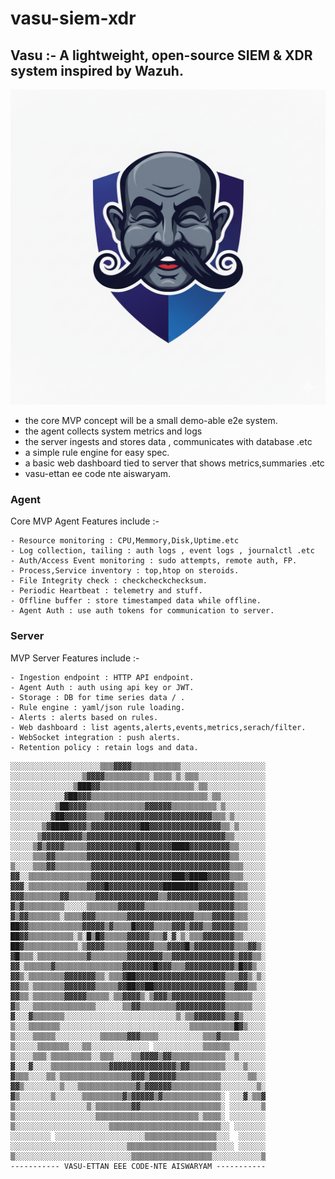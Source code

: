# vasu-siem-xdr
Vasu :- A lightweight, open-source SIEM &amp; XDR system inspired by Wazuh.
-----------------

![Logo - Smiling](/docs/images/vasu_smile.png)

- the core MVP concept will be a small demo-able e2e system.
- the agent collects system metrics and logs 
- the server ingests and stores data , communicates with database .etc
- a simple rule engine for easy spec.
- a basic web dashboard tied to server that shows metrics,summaries .etc
- vasu-ettan ee code nte aiswaryam.


### Agent

Core MVP Agent Features include :-

    - Resource monitoring : CPU,Memmory,Disk,Uptime.etc
    - Log collection, tailing : auth logs , event logs , journalctl .etc
    - Auth/Access Event monitoring : sudo attempts, remote auth, FP.
    - Process,Service inventory : top,htop on steroids.
    - File Integrity check : checkcheckchecksum.
    - Periodic Heartbeat : telemetry and stuff.
    - Offline buffer : store timestamped data while offline.
    - Agent Auth : use auth tokens for communication to server.

### Server

MVP Server Features include :-

    - Ingestion endpoint : HTTP API endpoint.
    - Agent Auth : auth using api key or JWT.
    - Storage : DB for time series data / .
    - Rule engine : yaml/json rule loading.
    - Alerts : alerts based on rules.
    - Web dashboard : list agents,alerts,events,metrics,serach/filter.
    - WebSocket integration : push alerts.
    - Retention policy : retain logs and data.



```
░░░░░░░░░░░░░░░░░░░░▒▒▒▓▓▓▓▒▒▒▒▒▒▒▒▒▒▒░░░░░░░░░░░░░░░░░░░
░░░░░░░░░░░░░░░░▒▓▓▓▓▒▒▒▒▒▒▒▒▒▒░▒▒▒▒░▒░▒▒▒░░░░░░░░░░░░░░░
░░░░░░░░░░░░░░▒███▓▓▒▒▒▒▒▒▒▒▒▒▒▒▒▒▒▒▒▒▒▒▒░▒▒░░░░░░░░░░░░░
░░░░░░░░░░░░▓██▓▓▓▒▒▒▒▒▒▒▒▒▒▒▒▒▒▒▒▒▒▒▒▒▒▒▒▒▒░▒▒░░░░░░░░░░
░░░░░░░░░░▒██▓▓▓▓▒▒▒▒▒▒▒▒▒▒▒▒▒▓▓▓▓▓▓▒▒▒▒▒▒▒▒▒▒░▒░░░░░░░░░
░░░░░░░░░▓██▓▓▓▓▓▒▒▒▒▓▓▓▓▓▓▓▓▓▓▓▓▓▓▓▓▓▓▓▓▓▓▓▓▒▒▒░▒░░░░░░░
░░░░░░░▒▓████▓▓▓▓▒▓▓▓▓▓▓▓▓▓▓▓██▓▓▓▓▓▓▓▓▓▓▓▓▓▓▓▓▒▒░▒░░░░░░
░░░░░░▒▓▓▓▓▓▓▓▓▓▒▓▓▓▓▓▓▓▓▓▓▓▓▓▓▓▓▓▓▓▓▓▓▓▓▓▓▓▓▓▓▓▒▒░░░░░░░
░░░░░▒▓▒▓▓▓▓▒▒▒▒▒▓▓▓▓▓▓▓▓▓▓▓█▓▓▓▓▓▓▓████▓▓▓▓▓▓▓▓▓▒▒░░░░░░
░░░░░▒▒▒▓▓▒▒▒▒▒▒▒▓▓▓▓▓▓▓▓▓▓▓▓▓▓▓▓▓▓▓▓▓▓▓▓▓▓▓▓▓▓▓▓▒▒░░░░░░
▒░░░░▒▒▒▓▓▒▒▒▒▒▒▒▒▓▓▓▓▓▓▓▓▓▓▓▓▓▓▓▓▓▓▓▓▓▓▓▓▓▓▓▓▓▓▓▒▒▒░░░░░
▓▓░░▒▒▒▒▒▒▒▒▒▒▒▒▒▒▓▓▓▓▓▓▓▓▓▓▓▓▓▓▓▓▓▓███▓████▓▓▓▓▓▒▒▒░░░░░
▓▓▓░▒▒▒▒▒▒▒▒▒▒▒▒▒▓▓▓▓█▓▓▓▓▓▓▓▓▓▓▓▓████████▓▓▓▓▓▓▓▓▒▒▒░░░░
▓▓▓▒▒▒▒▒▒▒▒▓▓▒▒▒▒▒▒▓▓▓▓▓▓▓▓▓▓▓▓▓▓▒▒▓▓▓▓▓▓▓▓▓▓▓▓▓▓▓▒▒▒░░░░
▓▒▓▒▒▒▒▒▒▒▒▒░░░░░▒▒▒▒▒▒▒▓▓▓▓▓▓▒▒▒▒▒▒▒▒▒▒▒▒▓▓▓▓▓▓▓▓▒▒▒░░░░
▓▒▓▓▒▒▒▒▒▒▒░▒▒▒▒▓▓▓▒▒▒▒▒▒▒▓▓▓▓▓▓▓▓▓▓▓▓▓▓▓▒▒▒▒▓▓▓▓▓▒▒▒░░░░
██▓▓▒▒▒▒▒▒▒▒▒▒▒▒▓▓▓▓▓▒▓▒▒▒▒█▓▓▓▓▒▒▒▒▓▓▓▒▓▓▓▒▒▓▓▓▓▓▒▒▒░░░░
██▓▓▒▒▒▒▒▒▒▒▒▒░▒░█▒█▓▒▒▒▒▒▓▓▓▓▓▒▒▒▓░▓░▒░▒▒▒▓▓▓▓▓▓▓▒▒░░░░░
██▓▒▒▒▒▒▒▒▒▒▒▒▒░▒▓▓▓▓▒▒▒▒▒▓▓▓▓▓▓▒▒▒▓▓▓▓█▒▓▓▓▓▓▓▓▓▓▒▒▒▓▓▒░
▓█▒▒▒░▒▒▒▒▒▒▒▒▒▒▒▓▒▒▒▒▒▒▒▒▓▓▓▓▓▓▓▓▒▒▓▓▓▓▓▓▓▓▓▓▓▓▓▓▒▓▓▓▒▒░
▓▓░▒▒▒▒▒▒▓▒▒▒▒▒▒▒▒▒▒▒▒▒▒▒▓▓▓▓▓▓▓█▓▓▓▒▒▒▓▓▓▓▓▓▓▓▓▓▓▒█▓▓▒░░
▓▓▒░▒▒▒▒▒▒▒▒▓▓▓▓▓▓▓▒▒░▒▒▒▓██▓▓▓▓▓▓▓▓▓▓▓▓▓▓▓▓▓▓▓▓▒▒▒▓▓▒░▒░
▓▓▒▒░▒▒▒▒▒▒▒▓▓▓▓▓▓▓▒▒▒▒▒▓▓██▓▓██▓▓▓▓▓▓▓▓▓▓▓▓▓▓▓▓▒▒▓▓▓▒▒░░
▓▓▒▒░▒▒▒▒▒▒▒▓▓▓▓▓▒▒▒▒▒░▒▒▓▓▓▓▒░▒▓▓▓▒▓▓▓▓▓▓▓▓▓▓▓▓▒▒▒▒▒▒░░░
▓▒░░░▒▒▒▒▒▒▒▒▒▒▒▒▒▒░░░░░░▒▒▓▓▒▒▒▒▒▒▒▒▓▓▓▓▓▓▓▓▓▓▓▒▒▒▒▒▒░░░
▓░░░▓▒▒▒▒▒▒▒░░░░░░░░░░░░░░░░░░░░░░░░░▒░▒▒▓▓▓▓▓▓▓▒▒▓▒░░░░░
▒░░░▒▒▒▒▒▒▒░░░░░░░░░░░░░░░░░░░░░░░░░░░░░▒▒▒▒▒▒▒▒▒▒█▓▒░░░░
▒░░░░▒▒▒▒▒░░░░░░░░░░▒▒▒▒▒▒▓▓▓▒▒▒▒░░░░░░░░░░▒▒▒▓▒▒▒▒░░░░░░
▒░░░░░▒▒▒▒▒▒▒░░░▒▒░░░░░░░░░░░░░ ░░░░░░░░░░░▒▒▒▒▒▒░░░░░░░░
▒░░░░▒▒▒░▒▒▒▒▒▒▒▒▒░░▒▒▒░░░░▒▒▓▓▓▓▒▓▓▒▒▒▒▒▒▒▒▒▒▒▒░░▒░░░░░░
▓░░░▓░░░░▒▒▒▒▒▒▒▒▒▒▒▒▒▓▓▓▓▓▓▓▓▓▓▓▓▓▓▓▒▓▓▒▒▒▒▒▒▒▒░░░░▒░░░░
▓▒▒▒░░░░▒▒░▒▒▒▒▒▒▒▒▒▒▒▒▒▒▒▒▓▓▓▒▓▓▓▓▓▓▒▒▒▒▒▒▒▒▒▒░░░░░░▒▒░░
▓▓▒░░░░░░░░▒░░░▒▒▒▒▒▒▒▒▒▒▒▒▒▓▒▓▓▓▓▓▓▒▒▒▒▒▒▒▒▒▒▒░░░░░░░░▒░
▓▒░░░░░░░▒░░░░░░▒▒▒▒▒▒▒▒▒▓▒▓▓▓▓▓▒▓▒▒▒▒▒▒▒▒▒▒▒▒▒░ ░░░▓░▒▒▓
▒░░░░░░░░░░░░░░░░▒░▒▒▒▒▒▒▒▒▓▓▒▒▒▒▒▒▒▒▒▒▒▒▒▒▒▒▒▒░ ░░░░░░░▒
▒░░░░░░░░░░░░░░░░░░▒▒▒▒▒▒▒▒▒▒▒▒▒▒▒▒▒▒▒▒▒▒▒░▒▒▒▒░ ░░░░░░░░
▒░░░░░░░░░░░░░░░░░░░░░▒▒▒▒▒▒▒▒▒▒▒▒▒▒▒▒▒▒▒▒▒▒▒▒▒░░ ░░░░░░░
░░░░░░░░░ ░░░░░░░░░░░░░░░░░░░░▒▒▒▒▒▒▒▒▒▒▒▒▒▒▒▒░░░  ░░░░░░
░░░░░░░░░░░░░░░░░░░░░░░░░░▒▒▒▒▒▒▒▒▒▒▒▒▒▒▒▒▒▒▒▒░░░░ ░░░░░░
▒░░░░░░░░░░░░░░░░░░░░░░░░░░▒▒▒▒▒▒▒▒▒▒▒▒▒▒▒▒▒▒░░░░░░░░░░░▒
----------- VASU-ETTAN EEE CODE-NTE AISWARYAM -----------
```